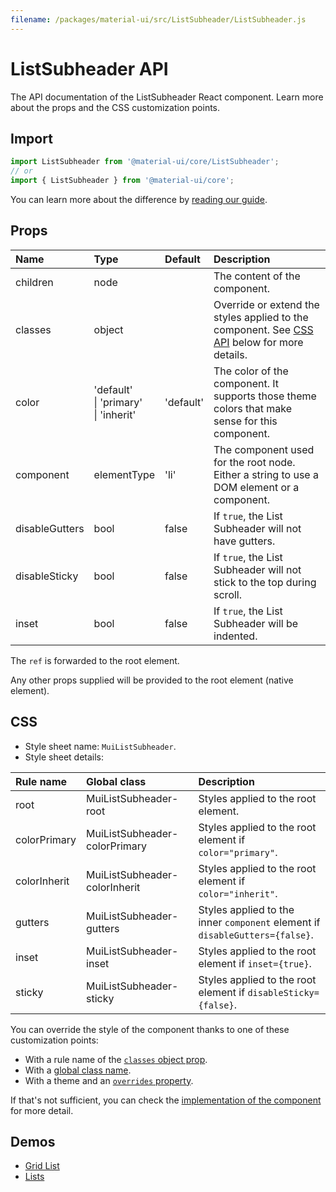 ```yaml
---
filename: /packages/material-ui/src/ListSubheader/ListSubheader.js
---
```


<!--- This documentation is automatically generated, do not try to edit it. -->

# ListSubheader API

<p class="description">The API documentation of the ListSubheader React component. Learn more about the props and the CSS customization points.</p>

## Import

```js
import ListSubheader from '@material-ui/core/ListSubheader';
// or
import { ListSubheader } from '@material-ui/core';
```

You can learn more about the difference by [reading our guide](/guides/minimizing-bundle-size/).



## Props

| Name | Type | Default | Description |
|:-----|:-----|:--------|:------------|
| <span class="prop-name">children</span> | <span class="prop-type">node</span> |  | The content of the component. |
| <span class="prop-name">classes</span> | <span class="prop-type">object</span> |  | Override or extend the styles applied to the component. See [CSS API](#css) below for more details. |
| <span class="prop-name">color</span> | <span class="prop-type">'default'<br>&#124;&nbsp;'primary'<br>&#124;&nbsp;'inherit'</span> | <span class="prop-default">'default'</span> | The color of the component. It supports those theme colors that make sense for this component. |
| <span class="prop-name">component</span> | <span class="prop-type">elementType</span> | <span class="prop-default">'li'</span> | The component used for the root node. Either a string to use a DOM element or a component. |
| <span class="prop-name">disableGutters</span> | <span class="prop-type">bool</span> | <span class="prop-default">false</span> | If `true`, the List Subheader will not have gutters. |
| <span class="prop-name">disableSticky</span> | <span class="prop-type">bool</span> | <span class="prop-default">false</span> | If `true`, the List Subheader will not stick to the top during scroll. |
| <span class="prop-name">inset</span> | <span class="prop-type">bool</span> | <span class="prop-default">false</span> | If `true`, the List Subheader will be indented. |

The `ref` is forwarded to the root element.

Any other props supplied will be provided to the root element (native element).

## CSS

- Style sheet name: `MuiListSubheader`.
- Style sheet details:

| Rule name | Global class | Description |
|:-----|:-------------|:------------|
| <span class="prop-name">root</span> | <span class="prop-name">MuiListSubheader-root</span> | Styles applied to the root element.
| <span class="prop-name">colorPrimary</span> | <span class="prop-name">MuiListSubheader-colorPrimary</span> | Styles applied to the root element if `color="primary"`.
| <span class="prop-name">colorInherit</span> | <span class="prop-name">MuiListSubheader-colorInherit</span> | Styles applied to the root element if `color="inherit"`.
| <span class="prop-name">gutters</span> | <span class="prop-name">MuiListSubheader-gutters</span> | Styles applied to the inner `component` element if `disableGutters={false}`.
| <span class="prop-name">inset</span> | <span class="prop-name">MuiListSubheader-inset</span> | Styles applied to the root element if `inset={true}`.
| <span class="prop-name">sticky</span> | <span class="prop-name">MuiListSubheader-sticky</span> | Styles applied to the root element if `disableSticky={false}`.

You can override the style of the component thanks to one of these customization points:

- With a rule name of the [`classes` object prop](/customization/components/#overriding-styles-with-classes).
- With a [global class name](/customization/components/#overriding-styles-with-global-class-names).
- With a theme and an [`overrides` property](/customization/globals/#css).

If that's not sufficient, you can check the [implementation of the component](https://github.com/mui-org/material-ui/blob/master/packages/material-ui/src/ListSubheader/ListSubheader.js) for more detail.

## Demos

- [Grid List](/components/grid-list/)
- [Lists](/components/lists/)

